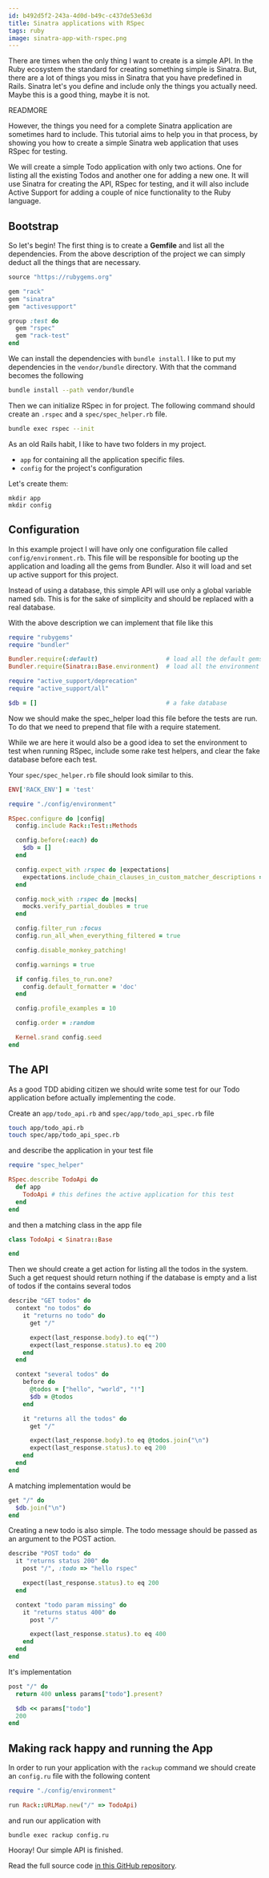 ```yaml
---
id: b492d5f2-243a-4d0d-b49c-c437de53e63d
title: Sinatra applications with RSpec
tags: ruby
image: sinatra-app-with-rspec.png
---
```


There are times when the only thing I want to create is a simple API. In the Ruby ecosystem the standard for creating something simple is Sinatra. But, there are a lot of things you miss in Sinatra that you have predefined in Rails. Sinatra let's you define and include only the things you actually need. Maybe this is a good thing, maybe it is not.

READMORE

However, the things you need for a complete Sinatra application are sometimes hard to include. This tutorial aims to help you in that process, by showing you how to create a simple Sinatra web application that uses RSpec for testing.

We will create a simple Todo application with only two actions. One for listing all the existing Todos and another one for adding a new one. It will use Sinatra for creating the API, RSpec for testing, and it will also include Active Support for adding a couple of nice functionality to the Ruby language.

## Bootstrap

So let's begin! The first thing is to create a **Gemfile** and list all the dependencies. From the above description of the project we can simply deduct all the things that are necessary.

``` ruby
source "https://rubygems.org"

gem "rack"
gem "sinatra"
gem "activesupport"

group :test do
  gem "rspec"
  gem "rack-test"
end
```

We can install the dependencies with `bundle install`. I like to put my dependencies in the `vendor/bundle` directory. With that the command becomes the following

``` sh
bundle install --path vendor/bundle
```

Then we can initialize RSpec in for project. The following command should create an `.rspec` and a `spec/spec_helper.rb` file.

``` sh
bundle exec rspec --init
```

As an old Rails habit, I like to have two folders in my project.
- `app` for containing all the application specific files.
- `config` for the project's configuration

Let's create them:

```
mkdir app
mkdir config
```

## Configuration

In this example project I will have only one configuration file called `config/environment.rb`. This file will be responsible for booting up the application and loading all the gems from Bundler. Also it will load and set up active support for this project.

Instead of using a database, this simple API will use only a global variable named `$db`. This is for the sake of simplicity and should be replaced with a real database.

With the above description we can implement that file like this

``` ruby
require "rubygems"
require "bundler"

Bundler.require(:default)                   # load all the default gems
Bundler.require(Sinatra::Base.environment)  # load all the environment specific gems

require "active_support/deprecation"
require "active_support/all"

$db = []                                    # a fake database
```

Now we should make the spec_helper load this file before the tests are run. To do that we need to prepend that file with a require statement.

While we are here it would also be a good idea to set the environment to test when running RSpec, include some rake test helpers, and clear the fake database before each test.

Your `spec/spec_helper.rb` file should look similar to this.

``` ruby
ENV['RACK_ENV'] = 'test'

require "./config/environment"

RSpec.configure do |config|
  config.include Rack::Test::Methods

  config.before(:each) do
    $db = []
  end

  config.expect_with :rspec do |expectations|
    expectations.include_chain_clauses_in_custom_matcher_descriptions = true
  end

  config.mock_with :rspec do |mocks|
    mocks.verify_partial_doubles = true
  end

  config.filter_run :focus
  config.run_all_when_everything_filtered = true

  config.disable_monkey_patching!

  config.warnings = true

  if config.files_to_run.one?
    config.default_formatter = 'doc'
  end

  config.profile_examples = 10

  config.order = :random

  Kernel.srand config.seed
end
```

## The API

As a good TDD abiding citizen we should write some test for our Todo application before actually implementing the code.

Create an `app/todo_api.rb` and `spec/app/todo_api_spec.rb` file

``` sh
touch app/todo_api.rb
touch spec/app/todo_api_spec.rb
```

and describe the application in your test file

``` ruby
require "spec_helper"

RSpec.describe TodoApi do
  def app
    TodoApi # this defines the active application for this test
  end
end
```

and then a matching class in the app file

``` ruby
class TodoApi < Sinatra::Base

end
```

Then we should create a get action for listing all the todos in the system. Such a get request should return nothing if the database is empty and a list of todos if the contains several todos

``` ruby
describe "GET todos" do
  context "no todos" do
    it "returns no todo" do
      get "/"

      expect(last_response.body).to eq("")
      expect(last_response.status).to eq 200
    end
  end

  context "several todos" do
    before do
      @todos = ["hello", "world", "!"]
      $db = @todos
    end

    it "returns all the todos" do
      get "/"

      expect(last_response.body).to eq @todos.join("\n")
      expect(last_response.status).to eq 200
    end
  end
end
```

A matching implementation would be

``` ruby
get "/" do
  $db.join("\n")
end
```

Creating a new todo is also simple. The todo message should be passed as an argument to the POST action.

``` ruby
describe "POST todo" do
  it "returns status 200" do
    post "/", :todo => "hello rspec"

    expect(last_response.status).to eq 200
  end

  context "todo param missing" do
    it "returns status 400" do
      post "/"

      expect(last_response.status).to eq 400
    end
  end
end
```

It's implementation

``` ruby
post "/" do
  return 400 unless params["todo"].present?

  $db << params["todo"]
  200
end
```

## Making rack happy and running the App

In order to run your application with the `rackup` command
we should create an `config.ru` file with the following content

``` ruby
require "./config/environment"

run Rack::URLMap.new("/" => TodoApi)
```

and run our application with

```
bundle exec rackup config.ru
```

Hooray! Our simple API is finished.

Read the full source code [in this GitHub repository](https://github.com/shiroyasha/sinatra_rspec).
